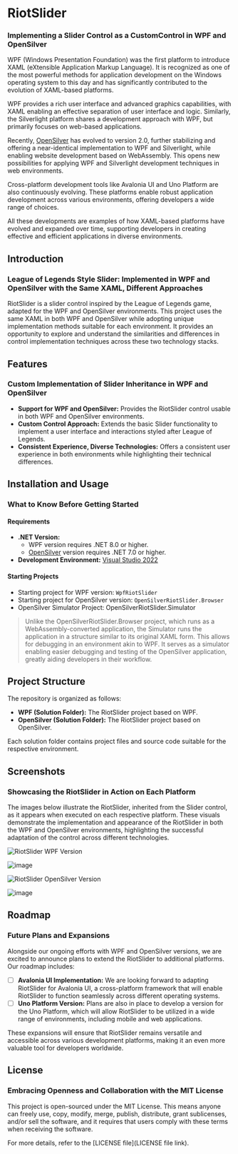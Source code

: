 # RiotSlider
### Implementing a Slider Control as a CustomControl in WPF and OpenSilver

WPF (Windows Presentation Foundation) was the first platform to introduce XAML (eXtensible Application Markup Language). It is recognized as one of the most powerful methods for application development on the Windows operating system to this day and has significantly contributed to the evolution of XAML-based platforms.

WPF provides a rich user interface and advanced graphics capabilities, with XAML enabling an effective separation of user interface and logic. Similarly, the Silverlight platform shares a development approach with WPF, but primarily focuses on web-based applications.

Recently, [OpenSilver](https://opensilver.net/) has evolved to version 2.0, further stabilizing and offering a near-identical implementation to WPF and Silverlight, while enabling website development based on WebAssembly. This opens new possibilities for applying WPF and Silverlight development techniques in web environments.

Cross-platform development tools like Avalonia UI and Uno Platform are also continuously evolving. These platforms enable robust application development across various environments, offering developers a wide range of choices.

All these developments are examples of how XAML-based platforms have evolved and expanded over time, supporting developers in creating effective and efficient applications in diverse environments.

## Introduction
### League of Legends Style Slider: Implemented in WPF and OpenSilver with the Same XAML, Different Approaches

RiotSlider is a slider control inspired by the League of Legends game, adapted for the WPF and OpenSilver environments. This project uses the same XAML in both WPF and OpenSilver while adopting unique implementation methods suitable for each environment. It provides an opportunity to explore and understand the similarities and differences in control implementation techniques across these two technology stacks.

## Features
### Custom Implementation of Slider Inheritance in WPF and OpenSilver

- **Support for WPF and OpenSilver:** Provides the RiotSlider control usable in both WPF and OpenSilver environments.
- **Custom Control Approach:** Extends the basic Slider functionality to implement a user interface and interactions styled after League of Legends.
- **Consistent Experience, Diverse Technologies:** Offers a consistent user experience in both environments while highlighting their technical differences.

## Installation and Usage
### What to Know Before Getting Started

#### Requirements

- **.NET Version:** 
  - WPF version requires .NET 8.0 or higher.
  - [OpenSilver](https://opensilver.net/) version requires .NET 7.0 or higher.
- **Development Environment:** [Visual Studio 2022](https://visualstudio.microsoft.com/)

#### Starting Projects

- Starting project for WPF version: `WpfRiotSlider`
- Starting project for OpenSilver version: `OpenSilverRiotSlider.Browser`
- OpenSilver Simulator Project: OpenSilverRiotSlider.Simulator

> Unlike the OpenSilverRiotSlider.Browser project, which runs as a WebAssembly-converted application, the Simulator runs the application in a structure similar to its original XAML form. This allows for debugging in an environment akin to WPF. It serves as a simulator enabling easier debugging and testing of the OpenSilver application, greatly aiding developers in their workflow.

## Project Structure

The repository is organized as follows:

- **WPF (Solution Folder):** The RiotSlider project based on WPF.
- **OpenSilver (Solution Folder):** The RiotSlider project based on OpenSilver.

Each solution folder contains project files and source code suitable for the respective environment.

## Screenshots
### Showcasing the RiotSlider in Action on Each Platform

The images below illustrate the RiotSlider, inherited from the Slider control, as it appears when executed on each respective platform. These visuals demonstrate the implementation and appearance of the RiotSlider in both the WPF and OpenSilver environments, highlighting the successful adaptation of the control across different technologies.

![RiotSlider WPF Version](https://github.com/jamesnet214/riotslider/assets/52397976/6fbd58bc-7f6d-4372-9039-be0312a68103)

![image](https://github.com/jamesnet214/riotslider/assets/52397976/48cb0be7-af23-44f1-bdce-b98e76bab79f)

![RiotSlider OpenSilver Version](https://github.com/jamesnet214/riotslider/assets/52397976/95fb9707-305a-457c-8d0c-a5034bbda9be)

![image](https://github.com/jamesnet214/riotslider/assets/52397976/90d2da84-15bd-416f-856d-a9388bbc5a2c)


## Roadmap

### Future Plans and Expansions

Alongside our ongoing efforts with WPF and OpenSilver versions, we are excited to announce plans to extend the RiotSlider to additional platforms. Our roadmap includes:

- [ ] **Avalonia UI Implementation:** We are looking forward to adapting RiotSlider for Avalonia UI, a cross-platform framework that will enable RiotSlider to function seamlessly across different operating systems.
- [ ] **Uno Platform Version:** Plans are also in place to develop a version for the Uno Platform, which will allow RiotSlider to be utilized in a wide range of environments, including mobile and web applications.

These expansions will ensure that RiotSlider remains versatile and accessible across various development platforms, making it an even more valuable tool for developers worldwide.


## License
### Embracing Openness and Collaboration with the MIT License

This project is open-sourced under the MIT License. This means anyone can freely use, copy, modify, merge, publish, distribute, grant sublicenses, and/or sell the software, and it requires that users comply with these terms when receiving the software.

For more details, refer to the [LICENSE file](LICENSE file link).
